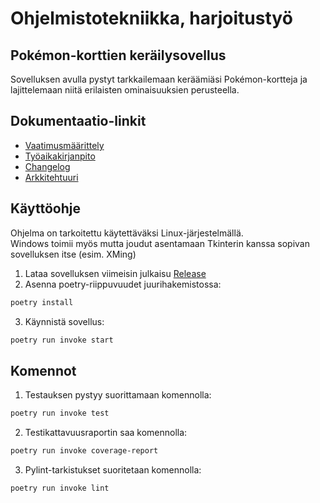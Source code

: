 # Ohjelmistotekniikka, harjoitustyö
## Pokémon-korttien keräilysovellus

Sovelluksen avulla pystyt tarkkailemaan keräämiäsi Pokémon-kortteja ja lajittelemaan niitä erilaisten ominaisuuksien perusteella. 

## Dokumentaatio-linkit

- [Vaatimusmäärittely](/dokumentaatio/vaatimusmaarittely.md)
- [Työaikakirjanpito](/dokumentaatio/tyoaikakirjanpito.md)
- [Changelog](/dokumentaatio/changelog.md)
- [Arkkitehtuuri](/dokumentaatio/arkkitehtuuri.md)

## Käyttöohje
Ohjelma on tarkoitettu käytettäväksi Linux-järjestelmällä.  
Windows toimii myös mutta joudut asentamaan Tkinterin kanssa sopivan sovelluksen itse (esim. XMing)  
1. Lataa sovelluksen viimeisin julkaisu
[Release](https://github.com/Karstonner/ot-harjoitustyo/releases/latest)
2. Asenna poetry-riippuvuudet juurihakemistossa:
```bash
poetry install
```
3. Käynnistä sovellus:
```bash
poetry run invoke start
```

## Komennot
1. Testauksen pystyy suorittamaan komennolla:
```bash
poetry run invoke test
```
2. Testikattavuusraportin saa komennolla:
```bash
poetry run invoke coverage-report
```
3. Pylint-tarkistukset suoritetaan komennolla:
```bash
poetry run invoke lint
```